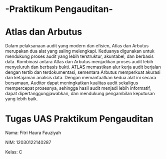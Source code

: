 # -Praktikum Pengauditan-
# Atlas dan Arbutus

Dalam pelaksanaan audit yang modern dan efisien, Atlas dan Arbutus merupakan dua alat yang saling melengkapi. Keduanya digunakan untuk mendukung proses audit yang lebih terstruktur, akuntabel, dan berbasis data. Kombinasi antara Atlas dan Arbutus menjadikan proses audit lebih menyeluruh dan berbasis bukti. ATLAS memastikan alur kerja audit berjalan dengan tertib dan terdokumentasi, sementara Arbutus memperkuat akurasi dan ketajaman analisis data. Dengan memanfaatkan kedua alat ini secara bersamaan, Auditor dapat meningkatkan kualitas audit sekaligus mempercepat prosesnya, sehingga hasil audit menjadi lebih informatif, dapat dipertanggungjawabkan, dan mendukung pengambilan keputusan yang lebih baik.

# Tugas UAS Praktikum Pengauditan
Nama: Fitri Haura Fauziyah

NIM: 12030122140287

Kelas: C


